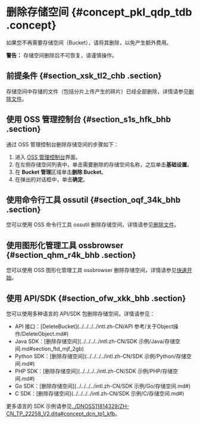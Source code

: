# 删除存储空间 {#concept_pkl_qdp_tdb .concept}

如果您不再需要存储空间（Bucket），请将其删除，以免产生额外费用。

**警告：** 存储空间删除后不可恢复，请谨慎操作。

## 前提条件 {#section_xsk_tl2_chb .section}

存储空间中存储的文件（包括分片上传产生的碎片）已经全部删除，详情请参见[删除文件](intl.zh-CN/快速入门/删除文件.md#)。

## 使用 OSS 管理控制台 {#section_s1s_hfk_bhb .section}

通过 OSS 管理控制台删除存储空间的步骤如下：

1.  进入 [OSS 管理控制台](https://oss.console.aliyun.com/)界面。
2.  在左侧存储空间列表中，单击需要删除的存储空间名称，之后单击**基础设置**。
3.  在 **Bucket 管理**区域单击**删除 Bucket**。
4.  在弹出的对话框中，单击**确定**。

## 使用命令行工具 ossutil {#section_oqf_34k_bhb .section}

您可以使用 OSS 命令行工具 ossutil 删除存储空间，详情请参见[删除文件](../../../../intl.zh-CN/常用工具/命令行工具ossutil/有关Object的命令.md#section_vj5_rqm_xgb)。

## 使用图形化管理工具 ossbrowser {#section_qhm_r4k_bhb .section}

您可以使用 OSS 图形化管理工具 ossbrowser 删除存储空间，详情请参见[快速开始](../../../../intl.zh-CN/常用工具/图形化管理工具ossbrowser/快速开始.md#)。

## 使用 API/SDK {#section_ofw_xkk_bhb .section}

您可以使用多种语言的 API/SDK 包删除存储空间，详情请参见：

-   API 接口：[DeleteBucket](../../../../intl.zh-CN/API 参考/关于Object操作/DeleteObject.md#)
-   Java SDK：[删除存储空间](../../../../intl.zh-CN/SDK 示例/Java/存储空间.md#section_ftd_mjf_2gb)
-   Python SDK：[删除存储空间](../../../../intl.zh-CN/SDK 示例/Python/存储空间.md#)
-   PHP SDK：[删除存储空间](../../../../intl.zh-CN/SDK 示例/PHP/存储空间.md#)
-   Go SDK：[删除存储空间](../../../../intl.zh-CN/SDK 示例/Go/存储空间.md#)
-   C SDK：[删除存储空间](../../../../intl.zh-CN/SDK 示例/C/存储空间.md#)

更多语言的 SDK 示例请参见[../DNOSS11814329/ZH-CN\_TP\_22258\_V2.dita\#concept\_dcn\_tp1\_kfb](../DNOSS11814329/ZH-CN_TP_22258_V2.dita#concept_dcn_tp1_kfb)。

